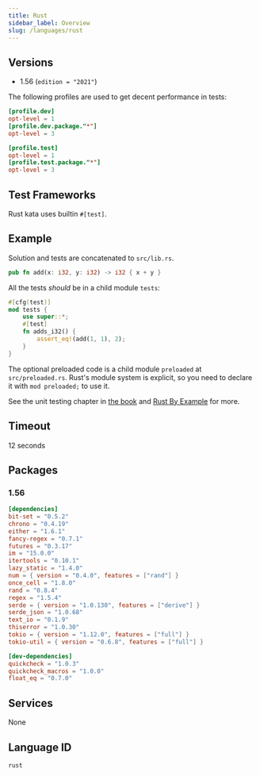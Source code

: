 ```yaml
---
title: Rust
sidebar_label: Overview
slug: /languages/rust
---
```



## Versions

- 1.56 (`edition = "2021"`)

The following profiles are used to get decent performance in tests:

```toml
[profile.dev]
opt-level = 1
[profile.dev.package."*"]
opt-level = 3

[profile.test]
opt-level = 1
[profile.test.package."*"]
opt-level = 3
```

## Test Frameworks

Rust kata uses builtin `#[test]`.

## Example

Solution and tests are concatenated to `src/lib.rs`.

```rust
pub fn add(x: i32, y: i32) -> i32 { x + y }
```

All the tests _should_ be in a child module `tests`:
```rust
#[cfg(test)]
mod tests {
    use super::*;
    #[test]
    fn adds_i32() {
        assert_eq!(add(1, 1), 2);
    }
}
```

The optional preloaded code is a child module `preloaded` at `src/preloaded.rs`.
Rust's module system is explicit, so you need to declare it with `mod preloaded;` to use it.

See the unit testing chapter in [the book](https://doc.rust-lang.org/book/ch11-01-writing-tests.html) and
[Rust By Example](https://doc.rust-lang.org/rust-by-example/testing/unit_testing.html) for more.

## Timeout
12 seconds

## Packages

### 1.56

```toml
[dependencies]
bit-set = "0.5.2"
chrono = "0.4.19"
either = "1.6.1"
fancy-regex = "0.7.1"
futures = "0.3.17"
im = "15.0.0"
itertools = "0.10.1"
lazy_static = "1.4.0"
num = { version = "0.4.0", features = ["rand"] }
once_cell = "1.8.0"
rand = "0.8.4"
regex = "1.5.4"
serde = { version = "1.0.130", features = ["derive"] }
serde_json = "1.0.68"
text_io = "0.1.9"
thiserror = "1.0.30"
tokio = { version = "1.12.0", features = ["full"] }
tokio-util = { version = "0.6.8", features = ["full"] }

[dev-dependencies]
quickcheck = "1.0.3"
quickcheck_macros = "1.0.0"
float_eq = "0.7.0"
```

## Services

None

## Language ID

`rust`
